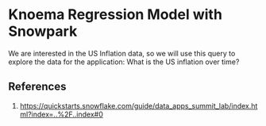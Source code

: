 # Knoema Regression Model with Snowpark

We are interested in the US Inflation data, so we will use this query to explore the data for the application: What is the US inflation over time?

## References

1. https://quickstarts.snowflake.com/guide/data_apps_summit_lab/index.html?index=..%2F..index#0